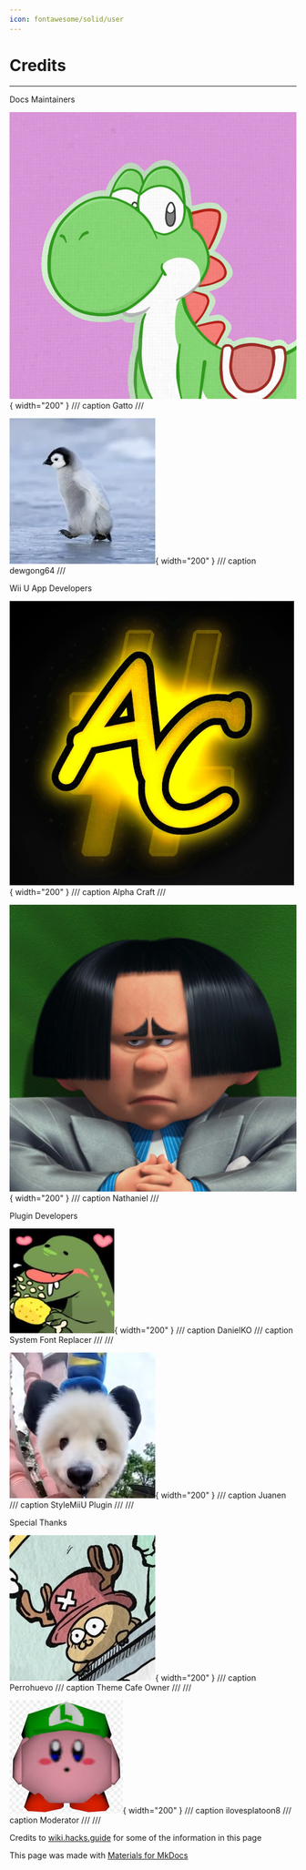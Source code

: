 ```yaml
---
icon: fontawesome/solid/user
---
```


# Credits

--------------

Docs Maintainers

<div class="grid cards" markdown>

![Image title](credits/gato.png){ width="200" }
/// caption
Gatto
///

![Image title](credits/dewgong.png){ width="200" }
/// caption
dewgong64
///

</div>

Wii U App Developers

<div class="grid cards" markdown>

![Image title](credits/Ac.png){ width="200" }
/// caption
Alpha Craft
///

![Image title](credits/nathaniel.png){ width="200" }
/// caption
Nathaniel
///

</div>

Plugin Developers

<div class="grid cards" markdown>

![Image title](credits/Daniel.png){ width="200" }
/// caption
DanielKO
/// caption
System Font Replacer
///
///

![Image title](credits/juanen.png){ width="200" }
/// caption
Juanen
/// caption
StyleMiiU Plugin
///
///

</div>

Special Thanks

<div class="grid cards" markdown>

![Image title](credits/perro.png){ width="200" }
/// caption
Perrohuevo
/// caption
Theme Cafe Owner
///
///

![Image title](credits/ils.png){ width="200" }
/// caption
ilovesplatoon8
/// caption
Moderator
///
///

</div>

Credits to [wiki.hacks.guide](https://wiki.hacks.guide/wiki/Wii_U:Custom_themes) for some of the information in this page

This page was made with [Materials for MkDocs](https://squidfunk.github.io/mkdocs-material/)